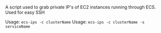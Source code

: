 A script used to grab private IP's of EC2 instances running through ECS.
Used for easy SSH

Usage: ```ecs-ips -c clusterName```
Usage: ```ecs-ips -c clusterName -s serviceName```
